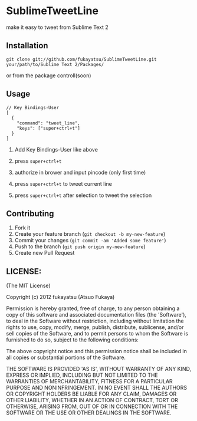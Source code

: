 # SublimeTweetLine
make it easy to tweet from Sublime Text 2

## Installation

    git clone git://github.com/fukayatsu/SublimeTweetLine.git your/path/to/Sublime Text 2/Packages/

or from the package controll(soon)

## Usage

```
// Key Bindings-User
[
  {
    "command": "tweet_line",
    "keys": ["super+ctrl+t"]
  }
]
```

1. Add Key Bindings-User like above

2. press `super+ctrl+t`

3. authorize in brower and input pincode (only first time)

4. press `super+ctrl+t` to tweet current line

5. press `super+ctrl+t` after selection to tweet the selection

## Contributing

1. Fork it
2. Create your feature branch (`git checkout -b my-new-feature`)
3. Commit your changes (`git commit -am 'Added some feature'`)
4. Push to the branch (`git push origin my-new-feature`)
5. Create new Pull Request

## LICENSE:

(The MIT License)

Copyright (c) 2012 fukayatsu (Atsuo Fukaya)

Permission is hereby granted, free of charge, to any person obtaining
a copy of this software and associated documentation files (the
'Software'), to deal in the Software without restriction, including
without limitation the rights to use, copy, modify, merge, publish,
distribute, sublicense, and/or sell copies of the Software, and to
permit persons to whom the Software is furnished to do so, subject to
the following conditions:

The above copyright notice and this permission notice shall be
included in all copies or substantial portions of the Software.

THE SOFTWARE IS PROVIDED 'AS IS', WITHOUT WARRANTY OF ANY KIND,
EXPRESS OR IMPLIED, INCLUDING BUT NOT LIMITED TO THE WARRANTIES OF
MERCHANTABILITY, FITNESS FOR A PARTICULAR PURPOSE AND NONINFRINGEMENT.
IN NO EVENT SHALL THE AUTHORS OR COPYRIGHT HOLDERS BE LIABLE FOR ANY
CLAIM, DAMAGES OR OTHER LIABILITY, WHETHER IN AN ACTION OF CONTRACT,
TORT OR OTHERWISE, ARISING FROM, OUT OF OR IN CONNECTION WITH THE
SOFTWARE OR THE USE OR OTHER DEALINGS IN THE SOFTWARE.